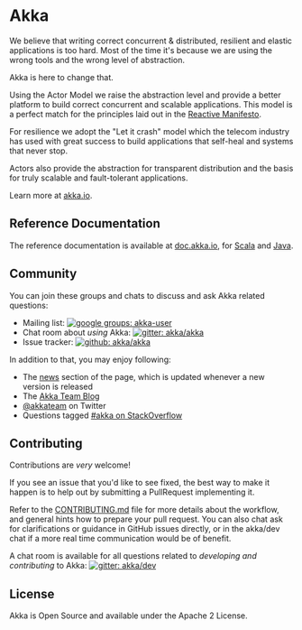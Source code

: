 Akka
====

We believe that writing correct concurrent & distributed, resilient and elastic applications is too hard. 
Most of the time it's because we are using the wrong tools and the wrong level of abstraction.

Akka is here to change that.

Using the Actor Model we raise the abstraction level and provide a better platform to build correct concurrent and scalable applications. This model is a perfect match for the principles laid out in the [Reactive Manifesto](http://www.reactivemanifesto.org/).

For resilience we adopt the "Let it crash" model which the telecom industry has used with great success to build applications that self-heal and systems that never stop.

Actors also provide the abstraction for transparent distribution and the basis for truly scalable and fault-tolerant applications.

Learn more at [akka.io](http://akka.io/).

Reference Documentation
-----------------------

The reference documentation is available at [doc.akka.io](http://doc.akka.io), 
for [Scala](http://doc.akka.io/docs/akka/current/scala.html) and [Java](http://doc.akka.io/docs/akka/current/java.html).


Community
---------
You can join these groups and chats to discuss and ask Akka related questions:

- Mailing list: [![google groups: akka-user](https://img.shields.io/badge/group%3A-akka--user-blue.svg?style=flat-square)](https://groups.google.com/forum/#!forum/akka-user)
- Chat room about *using* Akka: [![gitter: akka/akka](https://img.shields.io/badge/gitter%3A-akka%2Fakka-blue.svg?style=flat-square)](https://gitter.im/akka/akka)
- Issue tracker: [![github: akka/akka](https://img.shields.io/badge/github%3A-issues-blue.svg?style=flat-square)](https://github.com/akka/akka/issues)

In addition to that, you may enjoy following:

- The [news](http://akka.io/news) section of the page, which is updated whenever a new version is released 
- The [Akka Team Blog](http://blog.akka.io)
- [@akkateam](https://twitter.com/akkateam) on Twitter
- Questions tagged [#akka on StackOverflow](http://stackoverflow.com/questions/tagged/akka)

Contributing
------------
Contributions are *very* welcome!

If you see an issue that you'd like to see fixed, the best way to make it happen is to help out by submitting a PullRequest implementing it.

Refer to the [CONTRIBUTING.md](https://github.com/akka/akka/blob/master/CONTRIBUTING.md) file for more details about the workflow,
and general hints how to prepare your pull request. You can also chat ask for clarifications or guidance in GitHub issues directly,
or in the akka/dev chat if a more real time communication would be of benefit.

A chat room is available for all questions related to *developing and contributing* to Akka:
[![gitter: akka/dev](https://img.shields.io/badge/gitter%3A-akka%2Fdev-blue.svg?style=flat-square)](https://gitter.im/akka/dev)


License
-------

Akka is Open Source and available under the Apache 2 License.
